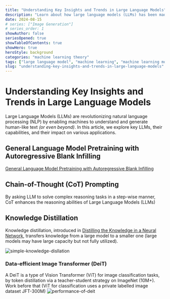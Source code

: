 ```yaml
---
title: "Understanding Key Insights and Trends in Large Language Models"
description: "Learn about how large language models (LLMs) has been made and evolved by looking into its key insights and trends"
date: 2024-08-15
# series: ["Image Generation"]
# series_order: 1
showAuthor: false
seriesOpened: true
showTableOfContents: true
showHero: true
heroStyle: background
categories: "machine learning theory"
tags: ["large language model", "machine learning", "machine learning models"]
slug: "understanding-key-insights-and-trends-in-large-language-models"
---
```


# Understanding Key Insights and Trends in Large Language Models

Large Language Models (LLMs) are revolutionizing natural language processing (NLP) by enabling machines to understand and generate human-like text _(or even beyond)_. In this article, we explore key LLMs, their capabilities, and their impact on various applications.

## General Language Model Pretraining with Autoregressive Blank Infilling

[General Language Model Pretraining with Autoregressive Blank Infilling](https://ar5iv.labs.arxiv.org/html/2103.10360v2)

## Chain-of-Thought (CoT) Prompting

By asking LLM to solve complex reasoning tasks in a step-wise manner, CoT enhances the reasoning abilities of Large Language Models (LLMs)

## Knowledge Distillation

Knowledge distillation, introduced in [Distilling the Knowledge in a Neural Network](https://arxiv.org/pdf/1503.02531v1), transfers knowledge from a large model to a smaller one (large models may have large capacity but not fully utilized).

![simple-knowledge-disllation](https://hkalabs.com/wp-content/uploads/2023/09/networkIllustrationS.png)

### Data-efficient Image Transformer (DeiT)

A DeiT is a type of Vision Transformer (ViT) for image classification tasks, by
token distillation via a teacher-student strategy on ImageNet (10M+). Work before that (ViT for classification uses a private labelled image dataset JFT-300M)
![performance-of-deit](https://ar5iv.labs.arxiv.org/html/2012.12877/assets/x1.png)
